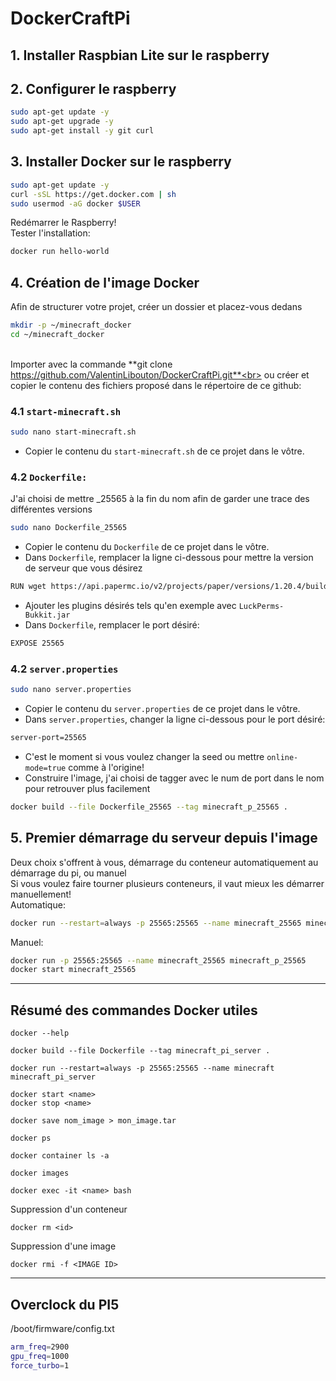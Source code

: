 # DockerCraftPi

## 1. Installer Raspbian Lite sur le raspberry

## 2. Configurer le raspberry
```bash
sudo apt-get update -y
sudo apt-get upgrade -y
sudo apt-get install -y git curl
```

## 3. Installer Docker sur le raspberry
```bash
sudo apt-get update -y
curl -sSL https://get.docker.com | sh
sudo usermod -aG docker $USER
```
Redémarrer le Raspberry!<br>
Tester l'installation:
```bash
docker run hello-world
```

## 4. Création de l'image Docker
Afin de structurer votre projet, créer un dossier et placez-vous dedans
```bash
mkdir -p ~/minecraft_docker
cd ~/minecraft_docker
```
<br>Importer avec la commande **git clone https://github.com/ValentinLibouton/DockerCraftPi.git**<br>
ou créer et copier le contenu des fichiers proposé dans le répertoire de ce github:

### 4.1 `start-minecraft.sh`
```bash
sudo nano start-minecraft.sh
```
- Copier le contenu du `start-minecraft.sh` de ce projet dans le vôtre.

### 4.2 `Dockerfile:`
J'ai choisi de mettre _25565 à la fin du nom afin de garder une trace des différentes versions
```bash
sudo nano Dockerfile_25565
```
- Copier le contenu du `Dockerfile` de ce projet dans le vôtre. 
- Dans `Dockerfile`, remplacer la ligne ci-dessous pour mettre la version de serveur que vous désirez
```bash
RUN wget https://api.papermc.io/v2/projects/paper/versions/1.20.4/builds/464/downloads/paper-1.20.4-464.jar -O papermc.jar
```
- Ajouter les plugins désirés tels qu'en exemple avec `LuckPerms-Bukkit.jar`
- Dans `Dockerfile`, remplacer le port désiré:
```bash
EXPOSE 25565
```
### 4.2 `server.properties`
```bash
sudo nano server.properties
```
- Copier le contenu du `server.properties` de ce projet dans le vôtre.
- Dans `server.properties`, changer la ligne ci-dessous pour le port désiré:
```bash
server-port=25565
```
- C'est le moment si vous voulez changer la seed ou mettre `online-mode=true` comme à l'origine!
- Construire l'image, j'ai choisi de tagger avec le num de port dans le nom pour retrouver plus facilement
```bash
docker build --file Dockerfile_25565 --tag minecraft_p_25565 .
```

## 5. Premier démarrage du serveur depuis l'image
Deux choix s'offrent à vous, démarrage du conteneur automatiquement au démarrage du pi, ou manuel    
Si vous voulez faire tourner plusieurs conteneurs, il vaut mieux les démarrer manuellement!  
Automatique:
```bash
docker run --restart=always -p 25565:25565 --name minecraft_25565 minecraft_p_25565
```
Manuel:
```bash
docker run -p 25565:25565 --name minecraft_25565 minecraft_p_25565
docker start minecraft_25565
```

---------------------------------------------------------
## Résumé des commandes Docker utiles
```shell
docker --help
```

```shell
docker build --file Dockerfile --tag minecraft_pi_server .
```

```shell
docker run --restart=always -p 25565:25565 --name minecraft minecraft_pi_server
```

```shell
docker start <name>
docker stop <name>
```

```shell
docker save nom_image > mon_image.tar

```

```shell
docker ps
```

```shell
docker container ls -a
```

```shell
docker images
```

```shell
docker exec -it <name> bash
```

Suppression d'un conteneur
```shell
docker rm <id>
```

Suppression d'une image
```shell
docker rmi -f <IMAGE ID>
```

--------------------------
## Overclock du PI5
/boot/firmware/config.txt
```bash
arm_freq=2900
gpu_freq=1000
force_turbo=1
```
